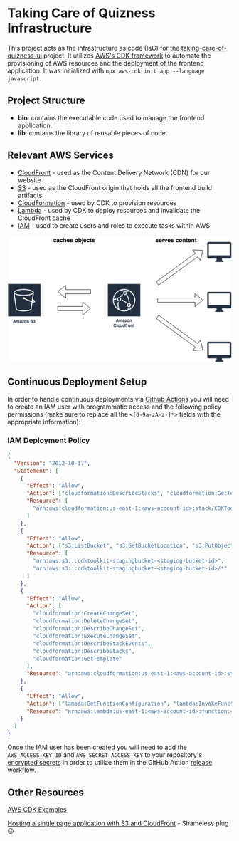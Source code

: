 # Taking Care of Quizness Infrastructure

This project acts as the infrastructure as code (IaC) for the [taking-care-of-quizness-ui](../README.md) project. It utilizes [AWS's CDK framework](https://docs.aws.amazon.com/cdk/latest/guide/work-with.html) to automate the provisioning of AWS resources and the deployment of the frontend application. It was initialized with `npx aws-cdk init app --language javascript`.

## Project Structure

- **bin**: contains the executable code used to manage the frontend application.
- **lib**: contains the library of reusable pieces of code.

## Relevant AWS Services

- [CloudFront](https://aws.amazon.com/cloudfront/) - used as the Content Delivery Network (CDN) for our website
- [S3](https://aws.amazon.com/s3/) - used as the CloudFront origin that holds all the frontend build artifacts
- [CloudFormation](https://aws.amazon.com/cloudformation/) - used by CDK to provision resources
- [Lambda](https://aws.amazon.com/lambda/) - used by CDK to deploy resources and invalidate the CloudFront cache
- [IAM](https://aws.amazon.com/iam/) - used to create users and roles to execute tasks within AWS

![static website architecture](./assets/static_website.png)

## Continuous Deployment Setup

In order to handle continuous deployments via [Github Actions](https://github.com/features/actions) you will need to create an IAM user with programmatic access and the following policy permissions (make sure to replace all the `<[0-9a-zA-z-]*>` fields with the appropriate information):

### IAM Deployment Policy

```json
{
  "Version": "2012-10-17",
  "Statement": [
    {
      "Effect": "Allow",
      "Action": ["cloudformation:DescribeStacks", "cloudformation:GetTemplate"],
      "Resource": [
        "arn:aws:cloudformation:us-east-1:<aws-account-id>:stack/CDKToolkit*"
      ]
    },
    {
      "Effect": "Allow",
      "Action": ["s3:ListBucket", "s3:GetBucketLocation", "s3:PutObject"],
      "Resource": [
        "arn:aws:s3:::cdktoolkit-stagingbucket-<staging-bucket-id>",
        "arn:aws:s3:::cdktoolkit-stagingbucket-<staging-bucket-id>/*"
      ]
    },
    {
      "Effect": "Allow",
      "Action": [
        "cloudformation:CreateChangeSet",
        "cloudformation:DeleteChangeSet",
        "cloudformation:DescribeChangeSet",
        "cloudformation:ExecuteChangeSet",
        "cloudformation:DescribeStackEvents",
        "cloudformation:DescribeStacks",
        "cloudformation:GetTemplate"
      ],
      "Resource": "arn:aws:cloudformation:us-east-1:<aws-account-id>:stack/taking-care-of-quizness-ui/*"
    },
    {
      "Effect": "Allow",
      "Action": ["lambda:GetFunctionConfiguration", "lambda:InvokeFunction"],
      "Resource": "arn:aws:lambda:us-east-1:<aws-account-id>:function:<lambda-function-name>"
    }
  ]
}
```

Once the IAM user has been created you will need to add the `AWS_ACCESS_KEY_ID` and `AWS_SECRET_ACCESS_KEY` to your repository's [encrypted secrets](https://docs.github.com/en/actions/reference/encrypted-secrets#creating-encrypted-secrets-for-a-repository) in order to utilize them in the GitHub Action [release workflow](/.github/workflows/release.yml).

## Other Resources

[AWS CDK Examples](https://github.com/aws-samples/aws-cdk-examples/tree/master/typescript)

[Hosting a single page application with S3 and CloudFront](https://medium.com/@curtishughes017/hosting-a-single-page-application-with-s3-and-cloudfront-79e5f7c03738) - Shameless plug :stuck_out_tongue_winking_eye:
